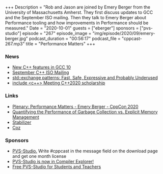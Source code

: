 +++
Description = "Rob and Jason are joined by Emery Berger from the University of Massachusetts Amherst. They first discuss updates to GCC and the September ISO mailing. Then they talk to Emery Berger about Performance tooling and how improvements in Performance should be measured."
Date = "2020-10-01"
guests = ["eberger"]
sponsors = ["pvs-studio"]
episode = "267"
episode_image = "img/episode/2020/09/emery-berger.jpg"
podcast_duration = "00:56:17"
podcast_file = "cppcast-267.mp3"
title = "Performance Matters"
+++

### News ###

 - [New C++ features in GCC 10](https://developers.redhat.com/blog/2020/09/24/new-c-features-in-gcc-10/)
 - [September C++ ISO Mailing](http://www.open-std.org/jtc1/sc22/wg21/docs/papers/2020/#mailing2020-09)
 - [std::exchange patterns: Fast, Safe, Expressive and Probably Underused](https://www.fluentcpp.com/2020/09/25/stdexchange-patterns-fast-safe-expressive-and-probably-underused/)
 - [include <c++> Meeting C++2020 scholarship](https://sephwalker.typeform.com/to/UqePuZBF)

### Links ###

 - [Plenary: Performance Matters - Emery Berger - CppCon 2020](https://www.youtube.com/watch?v=koTf7u0v41o)
 - [Quantifying the Performance of Garbage Collection vs. Explicit Memory Management](https://people.cs.umass.edu/~emery/pubs/gcvsmalloc.pdf)
 - [Stabilizer](https://github.com/ccurtsinger/stabilizer)
 - [Coz](https://github.com/plasma-umass/coz)

### Sponsors ###

- [PVS-Studio.](http://bit.ly/2YOH7re) Write #cppcast in the message field on the download page and get one month license
- [PVS-Studio is now in Compiler Explorer!](https://www.viva64.com/en/b/0747/)
- [Free PVS-Studio for Students and Teachers](https://www.viva64.com/en/for-students/)
